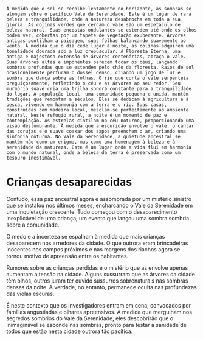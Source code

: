 	À medida que o sol se recolhe lentamente no horizonte, as sombras se alongam sobre o pacífico Vale da Serenidade. Este é um lugar de rara beleza e tranquilidade, onde a natureza desabrocha em toda a sua glória. As colinas verdes que cercam o vale são um espetáculo de beleza natural. Suas encostas ondulantes se estendem até onde os olhos podem ver, cobertas por um tapete de vegetação exuberante. Árvores antigas pontilham a paisagem, suas folhas balançando suavemente ao vento. À medida que o dia cede lugar à noite, as colinas adquirem uma tonalidade dourada sob a luz crepuscular. A Floresta Eterna, uma antiga e majestosa extensão de árvores centenárias, abraça o vale. Suas árvores altas e imponentes parecem tocar os céus, lançando sombras profundas que se estendem pelo chão da floresta. Raios de sol ocasionalmente perfuram o dossel denso, criando um jogo de luz e sombra que dança sobre as folhas. O rio que corta o vale serpenteia preguiçosamente, refletindo o céu e as árvores ao seu redor. Seu murmúrio suave cria uma trilha sonora constante para a tranquilidade do lugar. A população local, uma comunidade pequena e unida, mantém tradições que remontam a séculos. Eles se dedicam à agricultura e à pesca, vivendo em harmonia com a terra e o rio. Suas casas, construídas com madeira local, mesclam-se perfeitamente ao ambiente natural. Neste refúgio rural, a noite é um momento de paz e contemplação. As estrelas cintilam no céu noturno, proporcionando uma visão deslumbrante. À medida que a escuridão envolve o vale, o cantar das corujas e o suave coaxar dos sapos preenchem o ar, criando uma sinfonia noturna. No Vale da Serenidade, a quietude ancestral se mantém não como um enigma, mas como uma homenagem à beleza e à serenidade da natureza. Este é um lugar onde a vida flui em harmonia com o mundo natural, onde a beleza da terra é preservada como um tesouro inestimável.

# Crianças desaparecidas

Contudo, essa paz ancestral agora é assombrada por um mistério sinistro que se instalou nos últimos meses, encharcando o Vale da Serenidade em uma inquietação crescente. Tudo começou com o desaparecimento inexplicável de uma criança, um evento que lançou uma sombra sombria sobre a comunidade.

O medo e a incerteza se espalham à medida que mais crianças desaparecem nos arredores da cidade. O que outrora eram brincadeiras inocentes nos campos próximos e nas margens dos riachos agora se tornou motivo de apreensão entre os habitantes.

Rumores sobre as crianças perdidas e o mistério que as envolve apenas aumentam a tensão na cidade. Alguns sussurram que as árvores da cidade têm olhos, outros juram ter ouvido sussurros sobrenaturais nas sombras densas da noite. A verdade, no entanto, permanece oculta nas profundezas das vielas escuras.

É neste contexto que os investigadores entram em cena, convocados por famílias angustiadas e olhares apreensivos. À medida que mergulham nos segredos sombrios do Vale da Serenidade, eles descobrirão que o inimaginável se esconde nas sombras, pronto para testar a sanidade de todos que estão nesta cidade outrora tão pacífica.